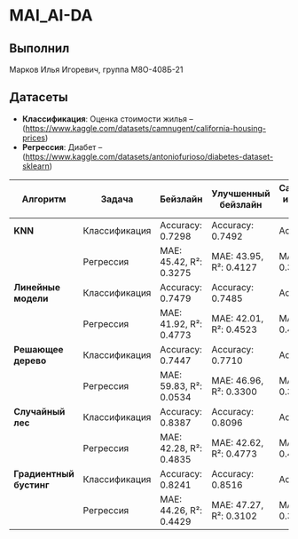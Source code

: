 # MAI_AI-DA

## Выполнил
Марков Илья Игоревич, группа М8О-408Б-21

## Датасеты
- **Классификация**: Оценка стоимости жилья – (https://www.kaggle.com/datasets/camnugent/california-housing-prices)
- **Регрессия**: Диабет – (https://www.kaggle.com/datasets/antoniofurioso/diabetes-dataset-sklearn)


| **Алгоритм**         | **Задача**       | **Бейзлайн**                  | **Улучшенный бейзлайн**        | **Самостоятельная имплементация алгоритма** |
|-----------------------|------------------|-------------------------------|--------------------------------|------------------------------------|
| **KNN**              | Классификация    | Accuracy: 0.7298             | Accuracy: 0.7492              | Accuracy: 0.6891                  |
|                       | Регрессия        | MAE: 45.42, R²: 0.3275       | MAE: 43.95, R²: 0.4127        | MAE: 44.67, R²: 0.3602            |
| **Линейные модели**  | Классификация    | Accuracy: 0.7479             | Accuracy: 0.7485              | Accuracy: 0.7012                  |
|                       | Регрессия        | MAE: 41.92, R²: 0.4773       | MAE: 42.01, R²: 0.4523        | MAE: 43.15, R²: 0.4305            |
| **Решающее дерево**  | Классификация    | Accuracy: 0.7447             | Accuracy: 0.7710              | Accuracy: 0.6995                  |
|                       | Регрессия        | MAE: 59.83, R²: 0.0534      | MAE: 46.96, R²: 0.3300        | MAE: 47.94, R²: 0.3240            |
| **Случайный лес**    | Классификация    | Accuracy: 0.8387             | Accuracy: 0.8096              | Accuracy: 0.7059                  |
|                       | Регрессия        | MAE: 42.28, R²: 0.4835       | MAE: 42.62, R²: 0.4773        | MAE: 43.87, R²: 0.4696            |
| **Градиентный бустинг** | Классификация    | Accuracy: 0.8241             | Accuracy: 0.8516              | Accuracy: 0.8364                  |
|                       | Регрессия        | MAE: 44.26, R²: 0.4429       | MAE: 47.27, R²: 0.3102        | MAE: 47.14, R²: 0.3352            |


